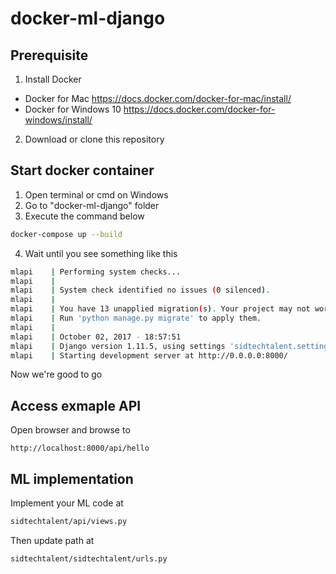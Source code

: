 # docker-ml-django

## Prerequisite
1. Install Docker
- Docker for Mac https://docs.docker.com/docker-for-mac/install/
- Docker for Windows 10 https://docs.docker.com/docker-for-windows/install/
2. Download or clone this repository

## Start docker container
1. Open terminal or cmd on Windows 
2. Go to "docker-ml-django" folder
3. Execute the command below
```bash
docker-compose up --build
```
4. Wait until you see something like this
```bash
mlapi    | Performing system checks...
mlapi    | 
mlapi    | System check identified no issues (0 silenced).
mlapi    | 
mlapi    | You have 13 unapplied migration(s). Your project may not work properly until you apply the migrations for app(s): admin, auth, contenttypes, sessions.
mlapi    | Run 'python manage.py migrate' to apply them.
mlapi    | 
mlapi    | October 02, 2017 - 18:57:51
mlapi    | Django version 1.11.5, using settings 'sidtechtalent.settings'
mlapi    | Starting development server at http://0.0.0.0:8000/
```
Now we're good to go

## Access exmaple API
Open browser and browse to
```
http://localhost:8000/api/hello
```

## ML implementation
Implement your ML code at
```txt
sidtechtalent/api/views.py
```

Then update path at 
```txt
sidtechtalent/sidtechtalent/urls.py
```
